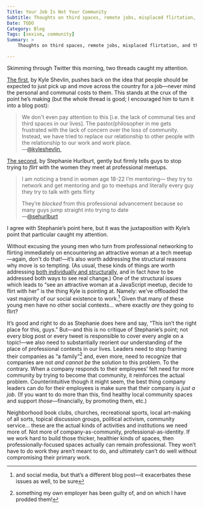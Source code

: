 ```yaml
---
Title: Your Job Is Not Your Community
Subtitle: Thoughts on third spaces, remote jobs, misplaced flirtation, and the thread that ties them together.
Date: TODO
Category: Blog
Tags: [sexism, community]
Summary: >
    Thoughts on third spaces, remote jobs, misplaced flirtation, and the thread that ties them together: the way we have offloaded so much of our social existence to our employeers.

---
```


Skimming through Twitter this morning, two threads caught my attention.

[The first](https://mobile.twitter.com/kyleshevlin/status/1040674991392452608), by Kyle Shevlin, pushes back on the idea that people should be expected to just pick up and move across the country for a job—never mind the personal and communal costs to them. This stands at the crux of the point he’s making (but the whole thread is good; I encouraged him to turn it into a blog post):

> We don't even pay attention to this [i.e. the lack of communal ties and third spaces in our lives]. The pastor/philosopher in me gets frustrated with the lack of concern over the loss of community. Instead, we have tried to replace our relationship to other people with the relationship to our work and work place.  
> —[@kyleshevlin ](https://mobile.twitter.com/kyleshevlin/status/1040674981468758016)

[The second](https://mobile.twitter.com/sehurlburt/status/1040778111057444866), by Stephanie Hurlburt, gently but firmly tells guys to stop trying to *flirt* with the women they meet at professional meetups.

> I am noticing a trend in women age 18-22 I’m mentoring— they try to network and get mentoring and go to meetups and literally every guy they try to talk with gets flirty
> 
> They’re *blocked* from this professional advancement because so many guys jump straight into trying to date  
> —[@sehurlburt](https://mobile.twitter.com/sehurlburt/status/1040778111057444866)

I agree	with Stephanie’s point here, but it was the juxtaposition with Kyle’s point that particular caught my attention.

Without excusing the young men who turn from professional networking to flirting immediately on encountering an attractive woman at a tech meetup—again, don't do that!—it’s also worth addressing the structural reasons why move is so tempting. (As usual, these kinds of things are worth addressing [both individually and structurally](https://winningslowly.org/season-5), and in fact *have* to be addressed both ways to see real change.) One of the structural issues which leads to “see an attractive woman at a JavaScript meetup, decide to flirt with her” is the thing Kyle is pointing at. Namely: we’ve offloaded the vast majority of our social existence to work.[^1] Given that many of these young men have no other social contexts… where exactly *are* they going to flirt?

It’s good and right to do as Stephanie does here and say, “This isn’t the right place for this, guys.” But—and this is no critique of Stephanie’s point; not every blog post or every tweet is responsible to cover every angle on a topic!—we also need to substantially reorient our understanding of the place of professional contexts in our lives. Leaders need to stop framing their companies as “a family”[^2] and, even more, need to recognize that companies are not *and cannot be* the solution to this problem. To the contrary. When a company responds to their employees’ felt need for more community by trying to become that community, it reinforces the actual problem. Counterintuitive though it might seem, the best thing company leaders can do for their employees is make sure that their company is *just a job*. (If you want to do more than this, find healthy local community spaces and support *those*—financially, by promoting them, etc.)

Neighborhood book clubs, churches, recreational sports, local art-making of all sorts, topical discussion groups, political activism, community service… these are the actual kinds of activities and institutions we need more of. Not more of company-as-community, professional-as-identity. If we work hard to build those thicker, healthier kinds of spaces, then professionally-focused spaces actually can remain professional. They won’t have to do work they aren’t meant to do, and ultimately can’t do well without compromising their primary work.

[^1]:	and social media, but that’s a different blog post—it exacerbates these issues as well, to be sure

[^2]:	something my own employer has been guilty of, and on which I have prodded them!